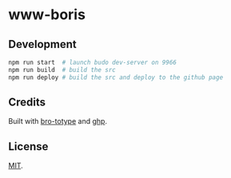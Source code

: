 # www-boris

## Development
```sh
npm run start  # launch budo dev-server on 9966
npm run build  # build the src
npm run deploy # build the src and deploy to the github page
```


## Credits
Built with [bro-totype](https://github.com/brocessing/bro-totype) and [ghp](https://github.com/brocessing/ghp).

## License
[MIT](https://tldrlegal.com/license/mit-license).
